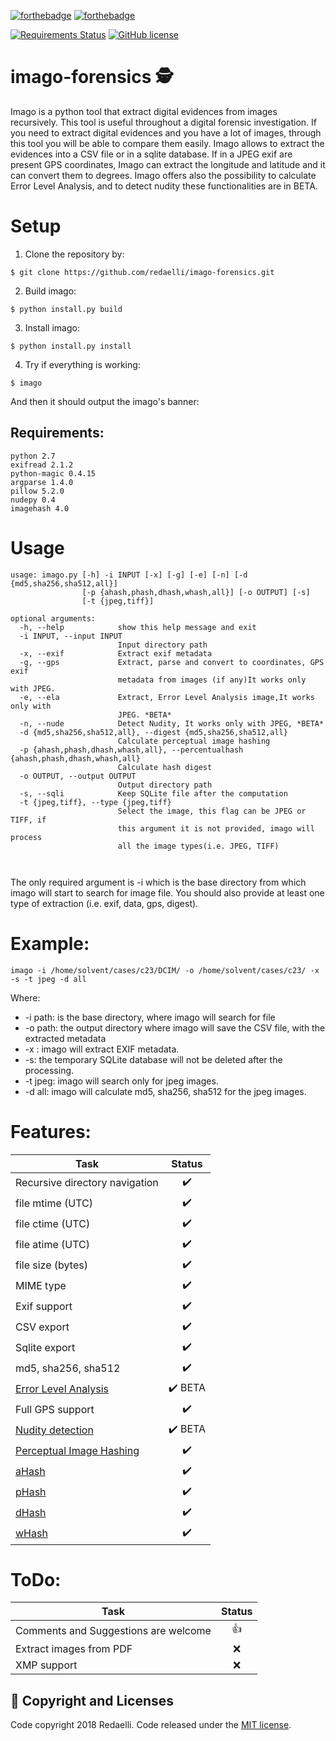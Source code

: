 [![forthebadge](https://forthebadge.com/images/badges/made-with-python.svg)](https://forthebadge.com) [![forthebadge](https://forthebadge.com/images/badges/built-with-love.svg)](https://forthebadge.com)

[![Requirements Status](https://requires.io/github/redaelli/imago-forensics/requirements.svg?branch=master)](https://requires.io/github/redaelli/imago-forensics/requirements/?branch=master)
[![GitHub license](https://img.shields.io/github/license/Day8/re-frame.svg?style=flat-square)](LICENSE)
# imago-forensics 🕵️
Imago is a python tool that extract digital evidences from images recursively.
This  tool is useful throughout a digital forensic investigation. If you need to extract digital evidences and you have a lot of images, through this tool you will be able to compare them easily. Imago allows to extract the evidences into a CSV file or in a sqlite database. If in a JPEG exif are present GPS coordinates, Imago can extract the longitude and latitude and it can convert them to degrees.
Imago offers also the possibility to calculate Error Level Analysis, and to detect nudity these functionalities are in BETA.

# Setup

1. Clone the repository by:
```console
$ git clone https://github.com/redaelli/imago-forensics.git
```
2. Build imago:
```console
$ python install.py build 
```
3. Install imago:
```console
$ python install.py install 
```
4. Try if everything is working:

```console
$ imago 
```
And then it should output the imago's banner:


## Requirements:
```
python 2.7
exifread 2.1.2
python-magic 0.4.15
argparse 1.4.0
pillow 5.2.0
nudepy 0.4
imagehash 4.0

```
# Usage

```
usage: imago.py [-h] -i INPUT [-x] [-g] [-e] [-n] [-d {md5,sha256,sha512,all}]
                [-p {ahash,phash,dhash,whash,all}] [-o OUTPUT] [-s]
                [-t {jpeg,tiff}]

optional arguments:
  -h, --help            show this help message and exit
  -i INPUT, --input INPUT
                        Input directory path
  -x, --exif            Extract exif metadata
  -g, --gps             Extract, parse and convert to coordinates, GPS exif
                        metadata from images (if any)It works only with JPEG.
  -e, --ela             Extract, Error Level Analysis image,It works only with
                        JPEG. *BETA*
  -n, --nude            Detect Nudity, It works only with JPEG, *BETA*
  -d {md5,sha256,sha512,all}, --digest {md5,sha256,sha512,all}
                        Calculate perceptual image hashing
  -p {ahash,phash,dhash,whash,all}, --percentualhash {ahash,phash,dhash,whash,all}
                        Calculate hash digest
  -o OUTPUT, --output OUTPUT
                        Output directory path
  -s, --sqli            Keep SQLite file after the computation
  -t {jpeg,tiff}, --type {jpeg,tiff}
                        Select the image, this flag can be JPEG or TIFF, if
                        this argument it is not provided, imago will process
                        all the image types(i.e. JPEG, TIFF)



```
The only required argument is -i which is the base directory from which imago will start to search for image file.
You should also provide at least one type of extraction (i.e. exif, data, gps, digest).

# Example:

```console
imago -i /home/solvent/cases/c23/DCIM/ -o /home/solvent/cases/c23/ -x -s -t jpeg -d all
```

Where:
* -i path: is the base directory, where imago will search for file
* -o path: the output directory where imago will save the CSV file, with the extracted metadata
* -x : imago will extract EXIF metadata.
* -s: the temporary SQLite database will not be deleted after the processing.
* -t jpeg: imago will search only for jpeg images.
* -d all: imago will calculate md5, sha256, sha512 for the jpeg images.

# Features:

| Task          | Status        |
| ------------- |:-------------:|
| Recursive directory navigation  | ✔️ |
| file mtime (UTC) | ✔️ |
| file ctime (UTC) | ✔️ |
| file atime (UTC) | ✔️ |
| file size (bytes)| ✔️ |
| MIME type | ✔️ |
| Exif support  | ✔️ |
| CSV export  | ✔️ |
| Sqlite export  | ✔️ |
| md5, sha256, sha512  | ✔️ |
| [Error Level Analysis](https://blackhat.com/presentations/bh-dc-08/Krawetz/Whitepaper/bh-dc-08-krawetz-WP.pdf) | ✔️ BETA |
| Full GPS support  | ✔️ |
| [Nudity detection](https://github.com/hhatto/nude.py) | ✔️ BETA|
| [Perceptual Image Hashing](https://github.com/JohannesBuchner/imagehash) | ✔️|
| [aHash](http://www.hackerfactor.com/blog/index.php?/archives/432-Looks-Like-It.html) | ✔️ |
| [pHash](http://www.hackerfactor.com/blog/index.php?/archives/432-Looks-Like-It.html)| ✔️ |
| [dHash](http://www.hackerfactor.com/blog/index.php?/archives/529-Kind-of-Like-That.html) | ✔️ |
| [wHash](https://fullstackml.com/2016/07/02/wavelet-image-hash-in-python/)| ✔️ |



# ToDo:
| Task          | Status        |
| ------------- |:-------------:|
| Comments and Suggestions are welcome | 👍 |
| Extract images from PDF | ❌ |
| XMP support  | ❌ |


## 📑 Copyright and Licenses
Code copyright 2018 Redaelli.
Code released under the [MIT license](LICENSE).
